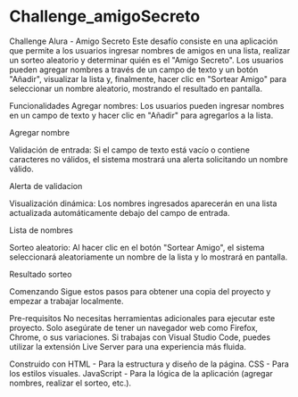 ﻿# Challenge_amigoSecreto
 Challenge Alura - Amigo Secreto
Este desafío consiste en una aplicación que permite a los usuarios ingresar nombres de amigos en una lista, realizar un sorteo aleatorio y determinar quién es el "Amigo Secreto". Los usuarios pueden agregar nombres a través de un campo de texto y un botón "Añadir", visualizar la lista y, finalmente, hacer clic en "Sortear Amigo" para seleccionar un nombre aleatorio, mostrando el resultado en pantalla.

Funcionalidades 
Agregar nombres: Los usuarios pueden ingresar nombres en un campo de texto y hacer clic en "Añadir" para agregarlos a la lista.

Agregar nombre

Validación de entrada: Si el campo de texto está vacío o contiene caracteres no válidos, el sistema mostrará una alerta solicitando un nombre válido.

Alerta de validacion

Visualización dinámica: Los nombres ingresados aparecerán en una lista actualizada automáticamente debajo del campo de entrada.

Lista de nombres

Sorteo aleatorio: Al hacer clic en el botón "Sortear Amigo", el sistema seleccionará aleatoriamente un nombre de la lista y lo mostrará en pantalla.

Resultado sorteo

Comenzando 
Sigue estos pasos para obtener una copia del proyecto y empezar a trabajar localmente.

Pre-requisitos 
No necesitas herramientas adicionales para ejecutar este proyecto. Solo asegúrate de tener un navegador web como Firefox, Chrome, o sus variaciones. Si trabajas con Visual Studio Code, puedes utilizar la extensión Live Server para una experiencia más fluida.


Construido con 
HTML - Para la estructura y diseño de la página.
CSS - Para los estilos visuales.
JavaScript - Para la lógica de la aplicación (agregar nombres, realizar el sorteo, etc.).
